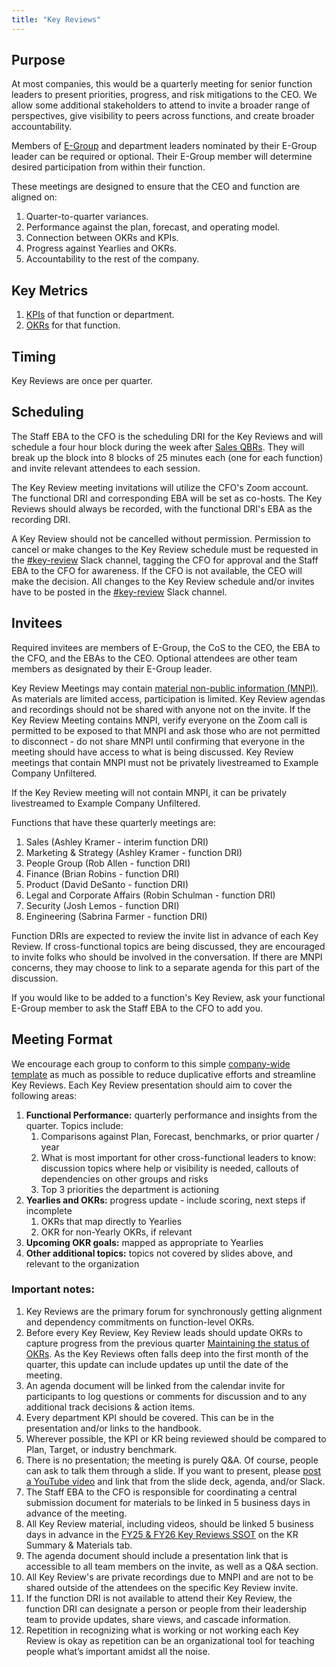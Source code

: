 ```yaml
---
title: "Key Reviews"
---
```


## Purpose

At most companies, this would be a quarterly meeting for senior function leaders to present priorities, progress, and risk mitigations to the CEO. We allow some additional stakeholders to attend to invite a broader range of perspectives, give visibility to peers across functions, and create broader accountability.

Members of [E-Group](/handbook/company/structure/#executives) and department leaders nominated by their E-Group leader can be required or optional. Their E-Group member will determine desired participation from within their function.

These meetings are designed to ensure that the CEO and function are aligned on:

1. Quarter-to-quarter variances.
1. Performance against the plan, forecast, and operating model.
1. Connection between OKRs and KPIs.
1. Progress against Yearlies and OKRs.
1. Accountability to the rest of the company.

## Key Metrics

1. [KPIs](/handbook/company/kpis/) of that function or department.
1. [OKRs](/handbook/company/okrs/) for that function.

## Timing

Key Reviews are once per quarter.

## Scheduling

The Staff EBA to the CFO is the scheduling DRI for the Key Reviews and will schedule a four hour block during the week after [Sales QBRs](../sales/qbrs/index.md).
They will break up the block into 8 blocks of 25 minutes each (one for each function) and invite relevant attendees to each session.

The Key Review meeting invitations will utilize the CFO's Zoom account. The functional DRI and corresponding EBA will be set as co-hosts. The Key Reviews should always be recorded, with the functional DRI's EBA as the recording DRI.

A Key Review should not be cancelled without permission. Permission to cancel or make changes to the Key Review schedule must be requested in the [#key-review](https://example_company.slack.com/archives/CPQT0TRFX) Slack channel, tagging the CFO for approval and the Staff EBA to the CFO for awareness. If the CFO is not available, the CEO will make the decision. All changes to the Key Review schedule and/or invites have to be posted in the [#key-review](https://example_company.slack.com/archives/CPQT0TRFX) Slack channel.

## Invitees

Required invitees are members of E-Group, the CoS to the CEO, the EBA to the CFO, and the EBAs to the CEO.
Optional attendees are other team members as designated by their E-Group leader.

Key Review Meetings may contain [material non-public information (MNPI)](/handbook/enterprise-data/data-management/#data-categorization). As materials are limited access, participation is limited. Key Review agendas and recordings should not be shared with anyone not on the invite. If the Key Review Meeting contains MNPI, verify everyone on the Zoom call is permitted to be exposed to that MNPI and ask those who are not permitted to disconnect - do not share MNPI until confirming that everyone in the meeting should have access to what is being discussed. Key Review meetings that contain MNPI must not be privately livestreamed to Example Company Unfiltered.

If the Key Review meeting will not contain MNPI, it can be privately livestreamed to Example Company Unfiltered.

Functions that have these quarterly meetings are:

1. Sales (Ashley Kramer - interim function DRI)
1. Marketing & Strategy (Ashley Kramer - function DRI)
1. People Group (Rob Allen - function DRI)
1. Finance (Brian Robins - function DRI)
1. Product (David DeSanto - function DRI)
1. Legal and Corporate Affairs (Robin Schulman - function DRI)
1. Security (Josh Lemos - function DRI)
1. Engineering (Sabrina Farmer - function DRI)

Function DRIs are expected to review the invite list in advance of each Key Review. If cross-functional topics are being discussed, they are encouraged to invite folks who should be involved in the conversation. If there are MNPI concerns, they may choose to link to a separate agenda for this part of the discussion.

If you would like to be added to a function's Key Review, ask your functional E-Group member to ask the Staff EBA to the CFO to add you.

## Meeting Format

We encourage each group to conform to this simple [company-wide template](https://docs.google.com/presentation/d/1esfS19XLcVDQnEd8iBZJM_FXKJXE2NR8aRNqBYj8hCc/edit#slide=id.g278553b265c_0_3) as much as possible to reduce duplicative efforts and streamline Key Reviews. Each Key Review presentation should aim to cover the following areas:

1. **Functional Performance:** quarterly performance and insights from the quarter. Topics include:
     1. Comparisons against Plan, Forecast, benchmarks, or prior quarter / year
     1. What is most important for other cross-functional leaders to know: discussion topics where help or visibility is needed, callouts of dependencies on other groups and risks
     1. Top 3 priorities the department is actioning
1. **Yearlies and OKRs:** progress update - include scoring, next steps if incomplete
     1. OKRs that map directly to Yearlies
     1. OKR for non-Yearly OKRs, if relevant
1. **Upcoming OKR goals:** mapped as appropriate to Yearlies
1. **Other additional topics:** topics not covered by slides above, and relevant to the organization

### **Important notes:**

1. Key Reviews are the primary forum for synchronously getting alignment and dependency commitments on function-level OKRs.
1. Before every Key Review, Key Review leads should update OKRs to capture progress from the previous quarter [Maintaining the status of OKRs](/company/okrs/#maintaining-the-status-of-okrs). As the Key Reviews often falls deep into the first month of the quarter, this update can include updates up until the date of the meeting.
1. An agenda document will be linked from the calendar invite for participants to log questions or comments for discussion and to any additional track decisions & action items.
1. Every department KPI should be covered. This can be in the presentation and/or links to the handbook.
1. Wherever possible, the KPI or KR being reviewed should be compared to Plan, Target, or industry benchmark.
1. There is no presentation; the meeting is purely Q&A. Of course, people can ask to talk them through a slide. If you want to present, please [post a YouTube video](/marketing/marketing-operations/youtube/) and link that from the slide deck, agenda, and/or Slack.
1. The Staff EBA to the CFO is responsible for coordinating a central submission document for materials to be linked in 5 business days in advance of the meeting. 
1. All Key Review material, including videos, should be linked 5 business days in advance in the [FY25 & FY26 Key Reviews SSOT](https://docs.google.com/spreadsheets/d/1cAomghJzvww1iikBVgbanOIgg4nuEKZRnK1hDh7sN6k/edit?gid=0#gid=0) on the KR Summary & Materials tab.
1. The agenda document should include a presentation link that is accessible to all team members on the invite, as well as a Q&A section.
1. All Key Review's are private recordings due to MNPI and are not to be shared outside of the attendees on the specific Key Review invite. 
1. If the function DRI is not available to attend their Key Review, the function DRI can designate a person or people from their leadership team to provide updates, share views, and cascade information.
1. Repetition in recognizing what is working or not working each Key Review is okay as repetition can be an organizational tool for teaching people what’s important amidst all the noise.
